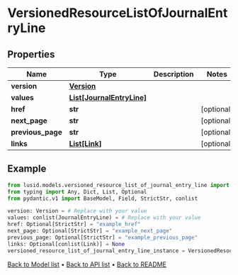# VersionedResourceListOfJournalEntryLine

## Properties
Name | Type | Description | Notes
------------ | ------------- | ------------- | -------------
**version** | [**Version**](Version.md) |  | 
**values** | [**List[JournalEntryLine]**](JournalEntryLine.md) |  | 
**href** | **str** |  | [optional] 
**next_page** | **str** |  | [optional] 
**previous_page** | **str** |  | [optional] 
**links** | [**List[Link]**](Link.md) |  | [optional] 
## Example

```python
from lusid.models.versioned_resource_list_of_journal_entry_line import VersionedResourceListOfJournalEntryLine
from typing import Any, Dict, List, Optional
from pydantic.v1 import BaseModel, Field, StrictStr, conlist

version: Version = # Replace with your value
values: conlist(JournalEntryLine) = # Replace with your value
href: Optional[StrictStr] = "example_href"
next_page: Optional[StrictStr] = "example_next_page"
previous_page: Optional[StrictStr] = "example_previous_page"
links: Optional[conlist(Link)] = None
versioned_resource_list_of_journal_entry_line_instance = VersionedResourceListOfJournalEntryLine(version=version, values=values, href=href, next_page=next_page, previous_page=previous_page, links=links)

```

[Back to Model list](../README.md#documentation-for-models) &#8226; [Back to API list](../README.md#documentation-for-api-endpoints) &#8226; [Back to README](../README.md)

